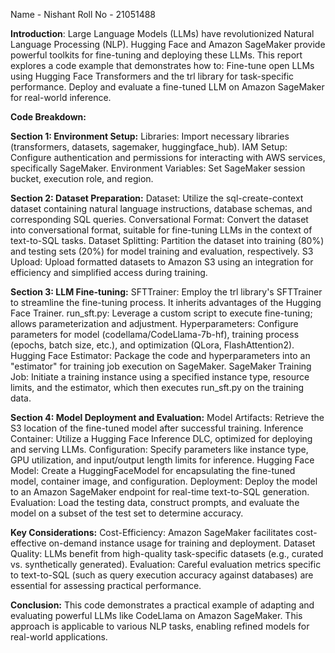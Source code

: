 Name - Nishant
Roll No - 21051488


**Introduction**:
Large Language Models (LLMs) have revolutionized Natural Language Processing (NLP). Hugging Face and Amazon SageMaker provide powerful toolkits for fine-tuning and deploying these LLMs. This report explores a code example that demonstrates how to:
Fine-tune open LLMs using Hugging Face Transformers and the trl library for task-specific performance.
Deploy and evaluate a fine-tuned LLM on Amazon SageMaker for real-world inference.


**Code Breakdown:**

**Section 1: Environment Setup:**
Libraries: Import necessary libraries (transformers, datasets, sagemaker, huggingface_hub). 
IAM Setup: Configure authentication and permissions for interacting with AWS services, specifically SageMaker.
Environment Variables: Set SageMaker session bucket, execution role, and region.

**Section 2: Dataset Preparation:**
Dataset: Utilize the sql-create-context dataset containing natural language instructions, database schemas, and corresponding SQL queries.
Conversational Format: Convert the dataset into conversational format, suitable for fine-tuning LLMs in the context of text-to-SQL tasks.
Dataset Splitting: Partition the dataset into training (80%) and testing sets (20%) for model training and evaluation, respectively.
S3 Upload: Upload formatted datasets to Amazon S3 using an integration for efficiency and simplified access during training.

**Section 3: LLM Fine-tuning:**
SFTTrainer: Employ the trl library's SFTTrainer to streamline the fine-tuning process. It inherits advantages of the Hugging Face Trainer.
run_sft.py: Leverage a custom script to execute fine-tuning; allows parameterization and adjustment.
Hyperparameters: Configure parameters for model (codellama/CodeLlama-7b-hf), training process (epochs, batch size, etc.), and optimization (QLora, FlashAttention2).
Hugging Face Estimator: Package the code and hyperparameters into an "estimator" for training job execution on SageMaker.
SageMaker Training Job: Initiate a training instance using a specified instance type, resource limits, and the estimator, which then executes run_sft.py on the training data.

**Section 4: Model Deployment and Evaluation:**
Model Artifacts: Retrieve the S3 location of the fine-tuned model after successful training.
Inference Container: Utilize a Hugging Face Inference DLC, optimized for deploying and serving LLMs.
Configuration: Specify parameters like instance type, GPU utilization, and input/output length limits for inference.
Hugging Face Model: Create a HuggingFaceModel for encapsulating the fine-tuned model, container image, and configuration.
Deployment: Deploy the model to an Amazon SageMaker endpoint for real-time text-to-SQL generation.
Evaluation: Load the testing data, construct prompts, and evaluate the model on a subset of the test set to determine accuracy.

**Key Considerations:**
Cost-Efficiency: Amazon SageMaker facilitates cost-effective on-demand instance usage for training and deployment.
Dataset Quality: LLMs benefit from high-quality task-specific datasets (e.g., curated vs. synthetically generated).
Evaluation: Careful evaluation metrics specific to text-to-SQL (such as query execution accuracy against databases) are essential for assessing practical performance.

**Conclusion:**
This code demonstrates a practical example of adapting and evaluating powerful LLMs like CodeLlama on Amazon SageMaker. This approach is applicable to various NLP tasks, enabling refined models for real-world applications.
